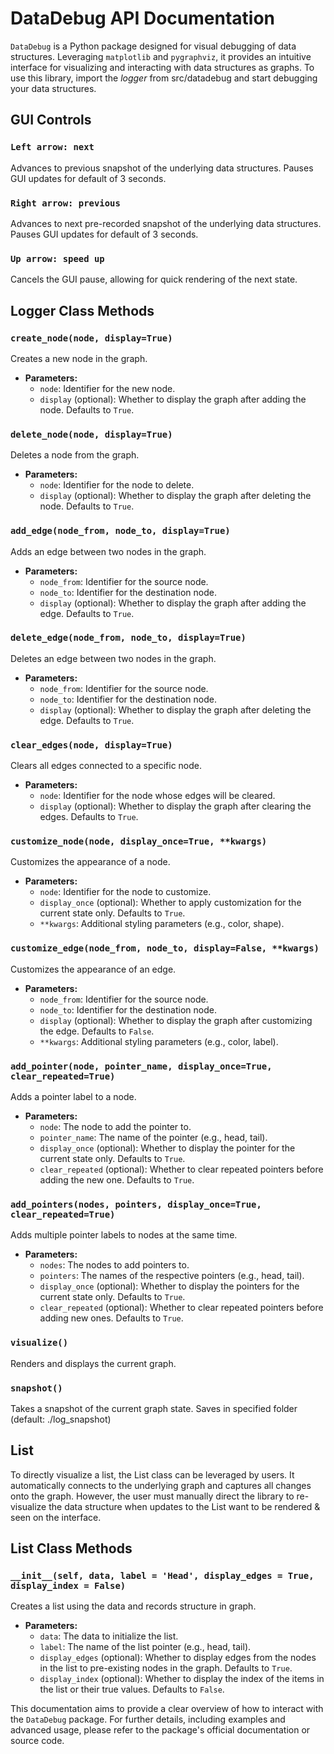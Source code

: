 # DataDebug API Documentation

`DataDebug` is a Python package designed for visual debugging of data structures. Leveraging `matplotlib` and `pygraphviz`, it provides an intuitive interface for visualizing and interacting with data structures as graphs. To use this library, import the _logger_ from src/datadebug and start debugging your data structures.

## GUI Controls

### `Left arrow: next`

Advances to previous snapshot of the underlying data structures. Pauses GUI updates for default of 3 seconds.

### `Right arrow: previous`

Advances to next pre-recorded snapshot of the underlying data structures. Pauses GUI updates for default of 3 seconds.

### `Up arrow: speed up`

Cancels the GUI pause, allowing for quick rendering of the next state.

## Logger Class Methods

### `create_node(node, display=True)`

Creates a new node in the graph.

- **Parameters:**
  - `node`: Identifier for the new node.
  - `display` (optional): Whether to display the graph after adding the node. Defaults to `True`.

### `delete_node(node, display=True)`

Deletes a node from the graph.

- **Parameters:**
  - `node`: Identifier for the node to delete.
  - `display` (optional): Whether to display the graph after deleting the node. Defaults to `True`.

### `add_edge(node_from, node_to, display=True)`

Adds an edge between two nodes in the graph.

- **Parameters:**
  - `node_from`: Identifier for the source node.
  - `node_to`: Identifier for the destination node.
  - `display` (optional): Whether to display the graph after adding the edge. Defaults to `True`.

### `delete_edge(node_from, node_to, display=True)`

Deletes an edge between two nodes in the graph.

- **Parameters:**
  - `node_from`: Identifier for the source node.
  - `node_to`: Identifier for the destination node.
  - `display` (optional): Whether to display the graph after deleting the edge. Defaults to `True`.

### `clear_edges(node, display=True)`

Clears all edges connected to a specific node.

- **Parameters:**
  - `node`: Identifier for the node whose edges will be cleared.
  - `display` (optional): Whether to display the graph after clearing the edges. Defaults to `True`.

### `customize_node(node, display_once=True, **kwargs)`

Customizes the appearance of a node.

- **Parameters:**
  - `node`: Identifier for the node to customize.
  - `display_once` (optional): Whether to apply customization for the current state only. Defaults to `True`.
  - `**kwargs`: Additional styling parameters (e.g., color, shape).

### `customize_edge(node_from, node_to, display=False, **kwargs)`

Customizes the appearance of an edge.

- **Parameters:**
  - `node_from`: Identifier for the source node.
  - `node_to`: Identifier for the destination node.
  - `display` (optional): Whether to display the graph after customizing the edge. Defaults to `False`.
  - `**kwargs`: Additional styling parameters (e.g., color, label).

### `add_pointer(node, pointer_name, display_once=True, clear_repeated=True)`

Adds a pointer label to a node.

- **Parameters:**
  - `node`: The node to add the pointer to.
  - `pointer_name`: The name of the pointer (e.g., head, tail).
  - `display_once` (optional): Whether to display the pointer for the current state only. Defaults to `True`.
  - `clear_repeated` (optional): Whether to clear repeated pointers before adding the new one. Defaults to `True`.

### `add_pointers(nodes, pointers, display_once=True, clear_repeated=True)`

Adds multiple pointer labels to nodes at the same time.

- **Parameters:**
  - `nodes`: The nodes to add pointers to.
  - `pointers`: The names of the respective pointers (e.g., head, tail).
  - `display_once` (optional): Whether to display the pointers for the current state only. Defaults to `True`.
  - `clear_repeated` (optional): Whether to clear repeated pointers before adding new ones. Defaults to `True`.

### `visualize()`

Renders and displays the current graph.

### `snapshot()`

Takes a snapshot of the current graph state. Saves in specified folder (default: ./log_snapshot)

## List

To directly visualize a list, the List class can be leveraged by users. It automatically connects to the underlying graph and captures all changes onto the graph. However, the user must manually direct the library to re-visualize the data structure when updates to the List want to be rendered & seen on the interface.

## List Class Methods

### `__init__(self, data, label = 'Head', display_edges = True, display_index = False)`

Creates a list using the data and records structure in graph.

- **Parameters:**
  - `data`: The data to initialize the list.
  - `label`: The name of the list pointer (e.g., head, tail).
  - `display_edges` (optional): Whether to display edges from the nodes in the list to pre-existing nodes in the graph. Defaults to `True`.
  - `display_index` (optional): Whether to display the index of the items in the list or their true values. Defaults to `False`.

This documentation aims to provide a clear overview of how to interact with the `DataDebug` package. For further details, including examples and advanced usage, please refer to the package's official documentation or source code.
